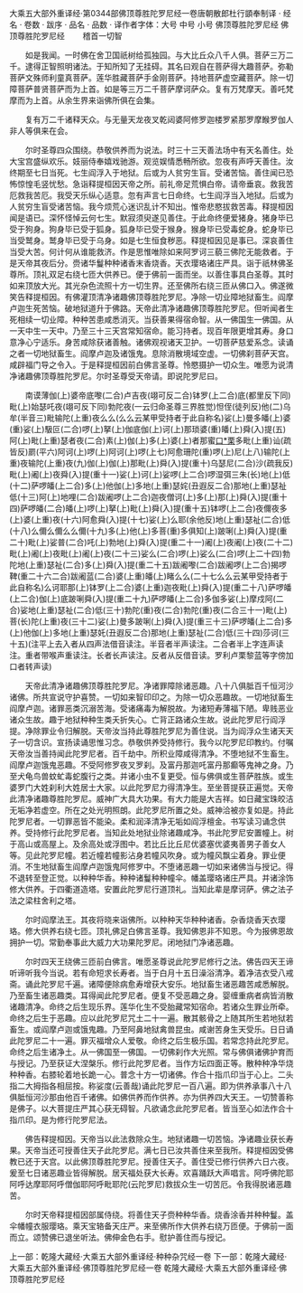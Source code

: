 大乘五大部外重译经·第0344部佛顶尊胜陀罗尼经一卷唐朝散郎杜行顗奉制译
· 经名 · 卷数 · 跋序
· 品名 · 品数 · 译作者字体：大号 中号 小号
佛顶尊胜陀罗尼经
佛顶尊胜陀罗尼经
　　稽首一切智

　　如是我闻。一时佛在舍卫国祇树给孤独园。与大比丘众八千人俱。菩萨三万二千。逮得正智照明诸法。于知所知了无挂碍。其名曰观自在菩萨得大趣菩萨。弥勒菩萨文殊师利童真菩萨。莲华胜藏菩萨手金刚菩萨。持地菩萨虚空藏菩萨。除一切障菩萨普贤菩萨而为上首。如是等三万二千菩萨摩诃萨众。复有万梵摩天。善吒梵摩而为上首。从余生界来诣佛所俱在会集。

　　复有万二千诸释天众。与无量天龙夜叉乾闼婆阿修罗迦楼罗紧那罗摩睺罗伽人非人等俱来在会。

　　尔时圣尊四众围绕。恭敬供养而为说法。时三十三天善法场中有天名善住。处大宝宫盛纵欢乐。妓丽侍奉嬉戏驰游。观览娱情悉畅所欲。忽夜有声呼天善住。汝终期至七日当死。七生阎浮入于地狱。后或为人贫穷生盲。受诸苦恼。善住闻已恐怖惊惶毛竖忧愁。急诣释提桓因天帝之所。前礼帝足荒惧白帝。请帝垂哀。救我苦厄救我苦厄。我受天乐纵心适意。忽有声言七日命终。七生阎浮当入地狱。后或为人贫穷生盲受诸苦恼。我今烦荒心迷识乱计不知出。惟帝悲愍拔救苦毒。释提桓因闻是语已。深怀怪悼云何七生。默寂须臾遂见善住。于此命终便爱猪身。猪身毕已受于狗身。狗身毕已受于狐身。狐身毕已受于猴身。猴身毕已受毒蛇身。蛇身毕已当受鹫身。鹫身毕已受于乌身。如是七生恒食秽恶。释提桓因见是事已。深哀善住当受大苦。何计何从谁能救济。作是思惟唯除如来阿罗诃三藐三佛陀无能救者。于是天帝其夜后分。赍诸华鬘种种诸香末香烧香。天衣璎珞诸庄严具。诣于祇林佛圣尊所。顶礼双足右绕七匝大供养已。便于佛前一面而坐。以善住事具白圣尊。其时如来顶放大光。其光杂色流照十方一切生界。还至佛所右绕三匝从佛口入。佛遂微笑告释提桓因。有佛灌顶清净诸趣佛顶尊胜陀罗尼。净除一切业障地狱畜生。阎摩卢迦生死苦恼。破地狱道升于佛路。天帝此清净诸趣佛顶尊胜陀罗尼。但听闻者生死相续一切业障。种种苦患咸悉消灭。当获善果得宿命智。从一佛国生一佛国。从一天中生一天中。乃至三十三天宫常知宿命。能习持者。现百年限更增其寿。身口意净心宁适乐。身苦咸除获诸善触。诸佛观视诸天卫护。一切菩萨慈爱系念。读诵之者一切地狱畜生。阎摩卢迦及诸饿鬼。息除消散境域空虚。一切佛刹菩萨天宫。咸辟福门导之令入。于是释提桓因前白佛言圣尊。怜愍摄护一切众生。唯愿为说清净诸趣佛顶尊胜陀罗尼。尔时圣尊受天帝请。即说陀罗尼曰。

　　南谟薄伽(上)婆帝底嚟(二合)卢吉夜(翊可反二合)钵罗(上二合)底(都里反下同)毗(上)始瑟吒夜(翊可反下同)勃陀夜(一云归命圣尊三界胜觉)怛侄(徒列反)他(二)乌牟(半音三)毗输陀(上重)夜么么(么么云某甲受持者于此自称名)娑(上)曼多皤(上)婆(重)娑(上)馺叵(二合)啰(上)拏(上)伽底伽(上)诃(上)那琐婆(重)皤(上)舜(入)提(五)阿(上)毗(上重)瑟者夜(二合)素(上)伽(上)多(上)婆(上)者那蜜[口*栗](二合)多毗(上重)讪(疏皆反)罽(平六)阿诃(上)啰(上)阿诃(上)啰(上七)阿愈珊陀(重)啰(上)尼(上八)输陀(上重)夜输陀(上重)夜(九)伽(上)伽(上)那毗(上)舜(入)提(重十)乌瑟尼(二合)沙(疏我反)毗(上)阇(上)夜舜(入)提(重十一)娑(上)诃(上)娑啰(上二合)啰湿弭三朱(长)地(上)低(十二)萨啰皤(上二合)多(上)他伽(上)多地(上重)瑟姹(丑遐反二合)那地(上重)瑟祉低(十三)阿(上)地哩(二合)跋阇啰(上二合)迦夜僧诃(上)多(上)那(上)舜(入)提(重十四)萨啰皤(二合)皤(上)啰(上)拏(上)毗(上)舜(入)提(重十五)钵啰(上二合)夜儞夜多(上)婆(上重)夜(十六)阿愈舜(入)提(十七)娑(上)么耶(余他反)地(上重)瑟祉(二合)低(十八)么儞么儞么么儞(十九)多(上)他(上)多菩(重)多俱知(上)跛唎(上)舜(入)提(重二十)毗(上)娑普(二合)吒(上)勃地(上)舜(入)提(重二十一)阇(上)夜阇(上)夜(二十二)毗(上)阇(上)夜毗(上)阇(上)夜(二十三)娑么(二合)啰(上)娑么(二合)啰(上二十四)勃陀地(上重)瑟祉(二合)多(上)舜(入)提(重二十五)跋阇嚟(二合)跋阇啰(上二合)揭啰鞞(重二十六二合)跋阇蓝(二合)婆(上重)皤(上)睹么么(二十七么么云某甲受持者于此自称名)么诃耶那(上)钵罗(上二合)婆(上重)迦夜毗(上)舜(入)提(重二十八)萨啰皤(上二合)伽(上)底跛唎舜(入)提(重二十九)萨啰皤(上二合)多伽多娑(上)摩戍阿(二合)娑地(上重)瑟祉(二合)低(三十)勃陀(重)夜(二合)勃陀(重)夜(二合三十一)毗(上)菩(长)陀(上重)夜(三十二)娑(上)曼多跛唎(上)舜(入)提(重三十三)萨啰皤(上二合)多(上)他伽(上)多地(上重)瑟奼(丑遐反二合)那地(上重)瑟祉(二合)低(三十四)莎诃(三十五)(注平上去入者从四声法借音读注。半音者半声读注。二合者半上字连声读注。重者带喉声重读注。长者长声读注。反者从反借音读。罗利卢栗黎蓝等字傍加口者转声读)

　　天帝此清净诸趣佛顶尊胜陀罗尼。净诸罪障除诸恶趣。八十八俱胝百千恒河沙诸佛。所共宣说守护喜赞。一切如来智印印之。为除一切众恶趣故。一切地狱畜生阎摩卢迦。诸罪恶类沉溺苦海。受诸痛毒为解脱故。为诸短寿薄福下陋。卑贱恶业诸众生故。趣于地狱种种生类夭折失心。亡背正路诸众生故。说此陀罗尼行阎浮提。净除罪业令归解脱。天帝汝当持此尊胜陀罗尼为善住说。当为阎浮众生诸天天子一切含识。宣扬读诵思惟习念。恭敬供养受持修行。我今以陀罗尼印教约。付嘱天帝汝当善持闻此陀罗尼者。百千劫中。所积业障咸得清净。不堕地狱不生畜生。阎摩卢迦饿鬼恶趣。不受阿修罗夜叉罗刹。及富丹那迦吒富丹那癫等鬼神之身。乃至犬龟鸟兽蚊虻毒蛇腹行之类。并诸小虫不复更受。恒与佛俱或生菩萨胜族。或生婆罗门大姓刹利大姓居士大家。以此陀罗尼力得清净生。至坐菩提获正遍觉。天帝此清净诸趣尊胜陀罗尼。威神广大具大功果。有大力能是大吉祥。如日藏宝珠皎洁无垢净若虚空。所在之处光明照朗。此陀罗尼所置之处。威神洽被亦复如是。持此陀罗尼者。一切罪恶皆不能染。柔和润泽清净无垢如阎浮檀金。书写读习诵念供养。受持修行此陀罗尼者。当知此处地狱业除诸趣咸净。书此陀罗尼安置幢上。树于高山或高屋上。及余高处或浮图中。若比丘比丘尼优婆塞优婆夷善男子善女人等。见此陀罗尼幢。若近幢若幢影沾身若幢风吹身。或为幢风飘尘着身。罪业便消。不生地狱畜生阎摩卢迦饿鬼阿修罗中。不堕诸恶趣一切如来诸佛当与授记。得不退转至登正觉。以种种华香。种种诸鬘种种幢伞。幡盖璎珞诸庄严具。并诸涂饰修大供养。于四衢道造塔。安置此陀罗尼行道顶礼。当知此辈是摩诃萨。佛之法子法之梁柱舍利之塔。

　　尔时阎摩法王。其夜将晓来诣佛所。以种种天华种种诸香。杂香烧香天衣璎珞。修大供养右绕七匝。顶礼佛足白佛言圣尊。我知佛恩非不知恩。今为报佛恩故拥护一切。常勤奉事此大威力大功果陀罗尼。闭地狱门净诸恶趣。

　　尔时四天王绕佛三匝前白佛言。唯愿圣尊说此陀罗尼修行之法。佛告四天王谛听谛听我今当说。若有命短求长寿者。当于白月十五日澡浴清净。着净洁衣受八戒斋。诵此陀罗尼千遍。诸障便除病愈寿增获大安乐。地狱畜生诸恶趣苦咸悉解脱。乃至畜生诸恶趣类。耳得闻此陀罗尼者。便复不受恶趣之身。婴缠重病者病皆消散诸趣清净。命终之后生现乐界。莲华化生不受胎藏常知宿命。若诸众生罪业所牵。命终之后生于恶趣。应以此陀罗尼咒土二十一遍。散其骸骨之上随其所生若地狱若畜生。或阎摩卢迦或饿鬼趣。乃至阿鼻地狱禽兽昆虫。咸谢苦身生天受乐。日日诵此陀罗尼二十一遍。罪灭福增众人爱敬。命终之后生极乐国。若常念持此陀罗尼。命终之后生诸净土。从一佛国至一佛国。一切佛刹作大光照。常与佛俱诸佛护育而与授记。乃至获证大涅槃乐。修行此陀罗尼者。当作方坛四面正等。散种种净华烧种种香。右膝轮着地长跪一心。普念十方一切诸佛。作合十指爪印当于心上。二头指二大拇指各相屈按。称娑度(云善哉)诵此陀罗尼一百八遍。即为供养承事八十八俱胝恒河沙那由他百千诸佛。如佛供养而作供养。亦为供养四大天王。一切赞善称是佛子。以大菩提庄严其心获无碍智。凡欲诵念此陀罗尼者。皆当至心如法作合十指爪印。是为修行陀罗尼法。

　　佛告释提桓因。天帝当以此法救除众生。地狱诸趣一切苦恼。净诸趣业获长寿果。天帝当还可授善住天子此陀罗尼。满七日已汝共善住来至我所。释提桓因受佛教已还于天宫。以此佛顶尊胜陀罗尼。授善住天子。善住受已修行供养六日六夜。爰至七日诸恶趣业皆得解脱。居天福处获大长寿。欢喜踊跃大声唱言。阿呼佛陀耶阿呼达摩耶阿呼僧伽耶阿呼毗耶陀(云陀罗尼)救拔众生一切苦厄。令我得脱诸恶趣苦。

　　尔时天帝释提桓因部属侍绕。将善住天子赍种种华香。烧香涂香并种种鬘。盖伞幡幢衣服璎珞。乘天宝辂备天庄严。来至佛所作大供养右绕万匝便。于佛前一面而立。颂赞佛已退坐听法。佛伸金色右手。慰护善住而与授记。

上一部：乾隆大藏经·大乘五大部外重译经·种种杂咒经一卷
下一部：乾隆大藏经·大乘五大部外重译经·佛顶尊胜陀罗尼经一卷
乾隆大藏经·大乘五大部外重译经·佛顶尊胜陀罗尼经